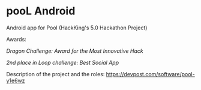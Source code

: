 # pooL Android
Android app for Pool (HackKing's 5.0 Hackathon Project)

Awards: 

*Dragon Challenge: Award for the Most Innovative Hack*

*2nd place in Loop challenge: Best Social App*


Description of the project and the roles: https://devpost.com/software/pool-y1e6wz
